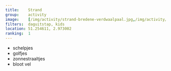 ```yaml
---
title:    Strand
group:    activity
image:    [/img/activity/strand-bredene-verdwaalpaal.jpg,/img/activity/strand-bredene-kinderen.jpg]
filters:  daguitstap, kids
location: 51.254611, 2.973002
ranking:  1
---
```


- schelpjes
- golfjes
- zonnestraaltjes
- bloot vel